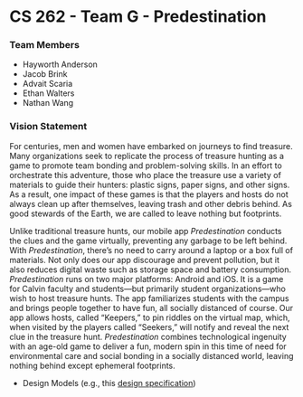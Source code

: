 # CS 262 - Team G - Predestination

### Team Members

- Hayworth Anderson
- Jacob Brink
- Advait Scaria
- Ethan Walters
- Nathan Wang

### Vision Statement

For centuries, men and women have embarked on journeys to find treasure. Many organizations seek to replicate the process of treasure hunting as a game to promote team bonding and problem-solving skills. In an effort to orchestrate this adventure, those who place the treasure use a variety of materials to guide their hunters: plastic signs, paper signs, and other signs. As a result, one impact of these games is that the players and hosts do not always clean up after themselves, leaving trash and other debris behind. As good stewards of the Earth, we are called to leave nothing but footprints.

Unlike traditional treasure hunts, our mobile app *Predestination* conducts the clues and the game virtually, preventing any garbage to be left behind. With *Predestination*, there’s no need to carry around a laptop or a box full of materials. Not only does our app discourage and prevent pollution, but it also reduces digital waste such as storage space and battery consumption. *Predestination* runs on two major platforms: Android and iOS. It is a game for Calvin faculty and students—but primarily student organizations—who wish to host treasure hunts. The app familiarizes students with the campus and brings people together to have fun, all socially distanced of course. Our app allows hosts, called “Keepers,” to pin riddles on the virtual map, which, when visited by the players called “Seekers,” will notify and reveal the next clue in the treasure hunt. *Predestination* combines technological ingenuity with an age-old game to deliver a fun, modern spin in this time of need for environmental care and social bonding in a socially distanced world, leaving nothing behind except ephemeral footprints.

- Design Models (e.g., this [design specification](https://github.com/calvin-cs262-fall2020-teamG/predestination-project/blob/master/design.md))
